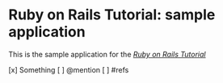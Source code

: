 # Ruby on Rails Tutorial: sample application

This is the sample application for the [*Ruby on Rails Tutorial*](http://railstutorial.org/)

[x] Something
[ ] @mention
[ ] #refs
